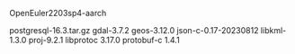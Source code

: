 OpenEuler2203sp4-aarch

postgresql-16.3.tar.gz
gdal-3.7.2
geos-3.12.0
json-c-0.17-20230812
libkml-1.3.0
proj-9.2.1
libprotoc 3.17.0
protobuf-c 1.4.1
